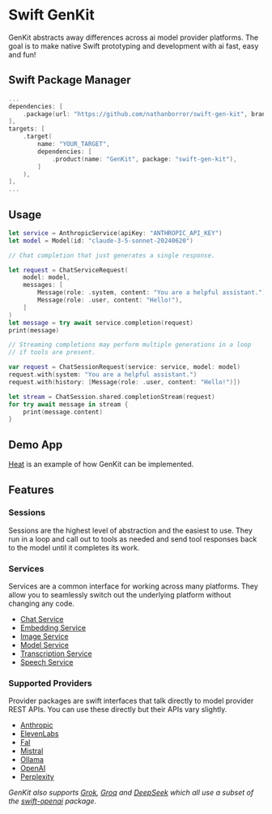 # Swift GenKit

GenKit abstracts away differences across ai model provider platforms. The goal is to make native Swift prototyping and development with ai fast, easy and fun!

## Swift Package Manager

```swift
...
dependencies: [
    .package(url: "https://github.com/nathanborror/swift-gen-kit", branch: "main"),
],
targets: [
    .target(
        name: "YOUR_TARGET",
        dependencies: [
            .product(name: "GenKit", package: "swift-gen-kit"),
        ]
    ),
],
...
```

## Usage

```swift
let service = AnthropicService(apiKey: "ANTHROPIC_API_KEY")
let model = Model(id: "claude-3-5-sonnet-20240620")

// Chat completion that just generates a single response.

let request = ChatServiceRequest(
    model: model,
    messages: [
        Message(role: .system, content: "You are a helpful assistant."),
        Message(role: .user, content: "Hello!"),
    ]
)
let message = try await service.completion(request)
print(message)

// Streaming completions may perform multiple generations in a loop
// if tools are present.

var request = ChatSessionRequest(service: service, model: model)
request.with(system: "You are a helpful assistant.")
request.with(history: [Message(role: .user, content: "Hello!")])

let stream = ChatSession.shared.completionStream(request)
for try await message in stream {
    print(message.content)
}
```

## Demo App

[Heat](https://github.com/nathanborror/Heat) is an example of how GenKit can be implemented.

## Features

### Sessions

Sessions are the highest level of abstraction and the easiest to use. They run in a loop and call out to tools as needed and send tool responses back to the model until it completes its work.

### Services

Services are a common interface for working across many platforms. They allow you to seamlessly switch out the underlying platform without changing any code.

- [Chat Service](Sources/GenKit/Services/ChatService.swift)
- [Embedding Service](Sources/GenKit/Services/EmbeddingService.swift)
- [Image Service](Sources/GenKit/Services/ImageService.swift)
- [Model Service](Sources/GenKit/Services/ModelService.swift)
- [Transcription Service](Sources/GenKit/Services/TranscriptionService.swift)
- [Speech Service](Sources/GenKit/Services/SpeechService.swift)

### Supported Providers

Provider packages are swift interfaces that talk directly to model provider REST APIs. You can use these directly but their APIs vary slightly.

- [Anthropic](https://github.com/nathanborror/swift-anthropic)
- [ElevenLabs](https://github.com/nathanborror/swift-elevenlabs)
- [Fal](https://github.com/nathanborror/swift-fal)
- [Mistral](https://github.com/nathanborror/swift-mistral)
- [Ollama](https://github.com/nathanborror/swift-ollama)
- [OpenAI](https://github.com/nathanborror/swift-openai)
- [Perplexity](https://github.com/nathanborror/swift-perplexity)

_GenKit also supports [Grok](https://docs.x.ai/docs/overview), [Groq](https://groq.com) and [DeepSeek](https://api-docs.deepseek.com) which all use a subset of the [swift-openai](https://github.com/nathanborror/swift-openai) package._
